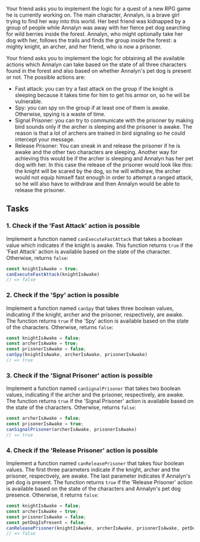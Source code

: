 Your friend asks you to implement the logic for a quest of a new RPG game he is currently working on. 
The main character, Annalyn, is a brave girl trying to find her way into this world. Her best friend was kidnapped by a group of people while Annalyn was away with her fierce pet dog searching for wild berries inside the forest. Annalyn, who might optionally take her dog with her, follows the trails and finds the group inside the forest: a mighty knight, an archer, and her friend, who is now a prisoner.

Your friend asks you to implement the logic for obtaining all the available actions which Annalyn can take based on the state of all three characters found in the forest and also based on whether Annalyn's pet dog is present or not. The possible actions are:
- Fast attack: you can try a fast attack on the group if the knight is sleeping because it takes time for him to get his armor on, so he will be vulnerable.
- Spy: you can spy on the group if at least one of them is awake. Otherwise, spying is a waste of time.
- Signal Prisoner: you can try to communicate with the prisoner by making bird sounds only if the archer is sleeping and the prisoner is awake. The reason is that a lot of archers are trained in bird signaling so he could intercept your message.
- Release Prisoner: You can sneak in and release the prisoner if he is awake and the other two characters are sleeping. Another way for achieving this would be if the archer is sleeping and Annalyn has her pet dog with her. In this case the release of the prisoner would look like this: the knight will be scared by the dog, so he will withdraw, the archer would not equip himself fast enough in order to attempt a ranged attack, so he will also have to withdraw and then Annalyn would be able to release the prisoner.

## Tasks

### 1. Check if the 'Fast Attack' action is possible

Implement a function named `canExecuteFastAttack` that takes a boolean value which indicates if the knight is awake. This function returns `true` if the 'Fast Attack' action is available based on the state of the character. Otherwise, returns `false`:

```javascript
const knightIsAwake = true;
canExecuteFastAttack(knightIsAwake)
// => false
```

### 2. Check if the 'Spy' action is possible

Implement a function named `canSpy` that takes three boolean values, indicating if the knight, archer and the prisoner, respectively, are awake. The function returns `true` if the 'Spy' action is available based on the state of the characters. Otherwise, returns `false`:

```javascript
const knightIsAwake = false;
const archerIsAwake = true;
const prisonerIsAwake = false;
canSpy(knightIsAwake, archerIsAwake, prisonerIsAwake)
// => true
```

### 3. Check if the 'Signal Prisoner' action is possible

Implement a function named `canSignalPrisoner` that takes two boolean values, indicating if the archer and the prisoner, respectively, are awake. The function returns `true` if the 'Signal Prisoner' action is available based on the state of the characters. Otherwise, returns `false`:

```javascript
const archerIsAwake = false;
const prisonerIsAwake = true;
canSignalPrisoner(archerIsAwake, prisonerIsAwake)
// => true
```

### 4. Check if the 'Release Prisoner' action is possible

Implement a function named `canReleasePrisoner` that takes four boolean values. The first three parameters indicate if the knight, archer and the prisoner, respectively, are awake. The last parameter indicates if Annalyn's pet dog is present. The function returns `true` if the 'Release Prisoner' action is available based on the state of the characters and Annalyn's pet dog presence. Otherwise, it returns `false`:

```javascript
const knightIsAwake = false;
const archerIsAwake = true;
const prisonerIsAwake = false;
const petDogIsPresent = false;
canReleasePrisoner(knightIsAwake, archerIsAwake, prisonerIsAwake, petDogIsPresent)
// => false
```
